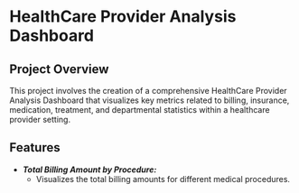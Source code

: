 # HealthCare Provider Analysis Dashboard

## Project Overview
This project involves the creation of a comprehensive HealthCare Provider Analysis Dashboard that visualizes key metrics related to billing, insurance, medication, treatment, and departmental statistics within a healthcare provider setting.

## Features
* ***Total Billing Amount by Procedure:***
  *  Visualizes the total billing amounts for different medical procedures.
